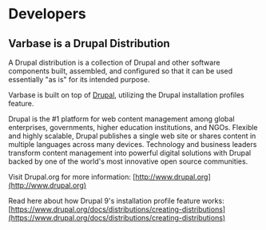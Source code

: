# Developers

## Varbase is a Drupal Distribution

A Drupal distribution is a collection of Drupal and other software components built, assembled, and configured so that it can be used essentially "as is" for its intended purpose.

Varbase is built on top of [Drupal](https://www.drupal.org), utilizing the Drupal installation profiles feature.

Drupal is the #1 platform for web content management among global enterprises, governments, higher education institutions, and NGOs. Flexible and highly scalable, Drupal publishes a single web site or shares content in multiple languages across many devices. Technology and business leaders transform content management into powerful digital solutions with Drupal backed by one of the world's most innovative open source communities.

Visit Drupal.org for more information: [http://www.drupal.org](http://www.drupal.org)

Read here about how Drupal 9's installation profile feature works: [https://www.drupal.org/docs/distributions/creating-distributions](https://www.drupal.org/docs/distributions/creating-distributions)



